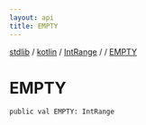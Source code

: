 ```yaml
---
layout: api
title: EMPTY
---
```

[stdlib](../../../index.md) / [kotlin](../../index.md) / [IntRange](../index.md) / [<class-object-for-IntRange>](index.md) / [EMPTY](EMPTY.md)

# EMPTY

```
public val EMPTY: IntRange
```
